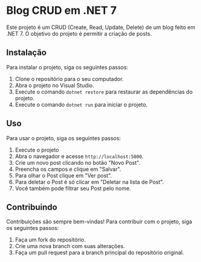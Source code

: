 # Blog CRUD em .NET 7

Este projeto é um CRUD (Create, Read, Update, Delete) de um blog feito em .NET 7. O objetivo do projeto é permitir a criação de posts.

## Instalação

Para instalar o projeto, siga os seguintes passos:

1. Clone o repositório para o seu computador.
2. Abra o projeto no Visual Studio.
3. Execute o comando `dotnet restore` para restaurar as dependências do projeto.
4. Execute o comando `dotnet run` para iniciar o projeto.

## Uso

Para usar o projeto, siga os seguintes passos:

1. Execute o projeto
2. Abra o navegador e acesse `http://localhost:5000`.
3. Crie um novo post clicando no botão "Novo Post".
4. Preencha os campos e clique em "Salvar".
5. Para olhar o Post clique em "Ver post".
6. Para deletar o Post é só clicar em "Deletar na lista de Post".
7. Você também pode filtrar seu Post pelo nome.

## Contribuindo

Contribuições são sempre bem-vindas! Para contribuir com o projeto, siga os seguintes passos:

1. Faça um fork do repositório.
2. Crie uma nova branch com suas alterações.
3. Faça um pull request para a branch principal do repositório original.
